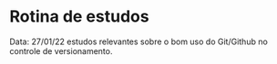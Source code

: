 # Rotina de estudos



Data: 27/01/22 estudos relevantes sobre o bom uso do Git/Github no controle de versionamento.


